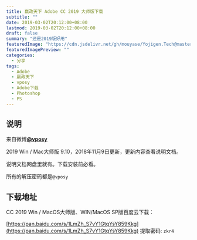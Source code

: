 ```yaml
---
title: 赢政天下 Adobe CC 2019 大师版下载
subtitle: ""
date: 2019-03-02T20:12:00+08:00
lastmod: 2019-03-02T20:12:00+08:00
draft: false
summary: "还是2019版好用"
featuredImage: "https://cdn.jsdelivr.net/gh/mouyase/Yojigen.Tech@master/static/assets/3/cover.jpg"
featuredImagePreview: ""
categories: 
  - 分享
tags: 
  - Adobe
  - 嬴政天下
  - vposy
  - Adobe下载
  - Photoshop
  - PS
---
```



## 说明

来自微博[**@vposy**](https://weibo.com/vposy)

2019 Win / Mac大师版 9.10，2018年11月9日更新，更新内容查看说明文档。

说明文档网盘里就有。下载安装前必看。

所有的解压密码都是`@vposy`

## 下载地址

CC 2019 Win / MacOS大师版、WIN/MacOS SP版百度云下载：

[https://pan.baidu.com/s/1LmZh_S7vY1GtqYsY859Kkg](https://pan.baidu.com/s/1LmZh_S7vY1GtqYsY859Kkg) 提取密码: `zkr4`